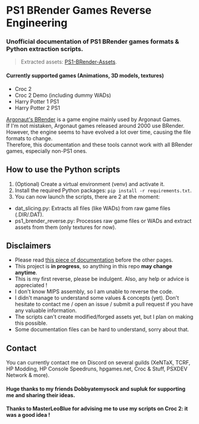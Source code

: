 # PS1 BRender Games Reverse Engineering

### Unofficial documentation of PS1 BRender games formats & Python extraction scripts.

> Extracted assets: [PS1-BRender-Assets](https://github.com/OverSurge/PS1-BRender-Assets).

#### Currently supported games (Animations, 3D models, textures)
- Croc 2
- Croc 2 Demo (including dummy WADs)
- Harry Potter 1 PS1
- Harry Potter 2 PS1

[Argonaut's BRender](https://en.wikipedia.org/wiki/Argonaut_Games#BRender) is a game engine mainly used by Argonaut Games.  
If I'm not mistaken, Argonaut games released around 2000 use BRender.  
However, the engine seems to have evolved a lot over time, causing the file formats to change.  
Therefore, this documentation and these tools cannot work with all BRender games, especially non-PS1 ones.  

## How to use the Python scripts
1. (Optional) Create a virtual environment (venv) and activate it.
2. Install the required Python packages: `pip install -r requirements.txt`.
3. You can now launch the scripts, there are 2 at the moment:
 - dat_slicing.py: Extracts all files (like WADs) from raw game files (.DIR/.DAT).
 - ps1_brender_reverse.py: Processes raw game files or WADs and extract assets from them (only textures for now).

## Disclaimers
- Please read [this piece of documentation](Documentation/General%20information.md) before the other pages.
- This project is **in progress**, so anything in this repo **may change anytime**.
- This is my first reverse, please be indulgent. Also, any help or advice is appreciated !
- I don't know MIPS assembly, so I am unable to reverse the code.
- I didn't manage to understand some values & concepts (yet).
Don't hesitate to contact me / open an issue / submit a pull request if you have any valuable information.
- The scripts can't create modified/forged assets yet, but I plan on making this possible.
- Some documentation files can be hard to understand, sorry about that.

## Contact
You can currently contact me on Discord on several guilds (XeNTaX, TCRF, HP Modding, HP Console Speedruns, hpgames.net, Croc & Stuff, PSXDEV Network & more).

#### Huge thanks to my friends Dobbyatemysock and supluk for supporting me and sharing their ideas.
#### Thanks to MasterLeoBlue for advising me to use my scripts on Croc 2: it was a good idea !
